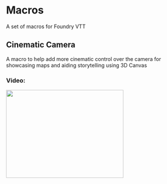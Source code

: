 # Macros
A set of macros for Foundry VTT

## Cinematic Camera
A macro to help add more cinematic control over the camera for showcasing maps and aiding storytelling using 3D Canvas  
### Video:
<div><a href="https://streamable.com/e/2nqocy?autoplay=1"><image src="https://cdn-cf-east.streamable.com/image/2nqocy-screenshot177162.jpg" width="320" height="240"></image></a></div>
